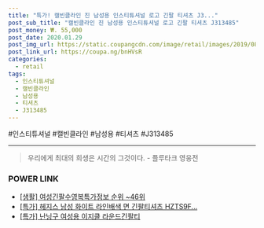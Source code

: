 ```yaml
--- 
title: "특가! 캘빈클라인 진 남성용 인스티튜셔널 로고 긴팔 티셔츠 J3..." 
post_sub_title: "캘빈클라인 진 남성용 인스티튜셔널 로고 긴팔 티셔츠 J313485" 
post_money: ₩. 55,000 
post_date: 2020.01.29 
post_img_url: https://static.coupangcdn.com/image/retail/images/2019/08/23/18/7/244db217-5d98-42a5-85bb-b783842cbd8e.jpg 
post_link_url: https://coupa.ng/bnHVsR 
categories: 
  - retail 
tags: 
  - 인스티튜셔널 
  - 캘빈클라인 
  - 남성용 
  - 티셔츠 
  - J313485 
--- 
```

  #인스티튜셔널 #캘빈클라인 #남성용 #티셔츠 #J313485 
<hr> 

> 우리에게 최대의 희생은 시간의 그것이다. - 플루타크 영웅전 


### POWER LINK

* <a href="https://blog.naver.com/sakai111/221770817863" target="_blank"> [생활] 여성긴팔수영복특가정보 순위 ~46위</a>
* <a href="https://blog.naver.com/sakai111/221786456967" target="_blank">[특가] 헤지스 남성 화이트 라인배색 면 긴팔티셔츠 HZTS9F...</a>
* <a href="https://blog.naver.com/santokki14/221790736807" target="_blank">[특가] 난닝구 여성용 이지클 라운드긴팔티</a>

